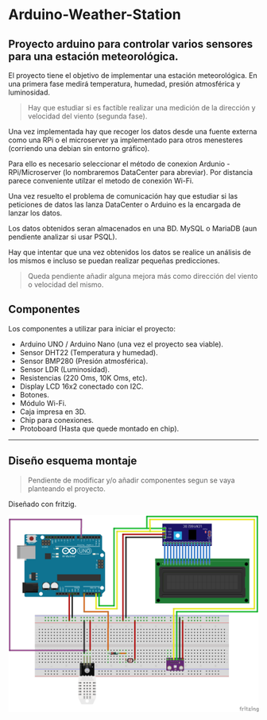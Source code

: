 # Arduino-Weather-Station
Proyecto arduino para controlar varios sensores para una estación meteorológica.
---

El proyecto tiene el objetivo de implementar una estación meteorológica. En una primera fase medirá temperatura, humedad, presión atmosférica y luminosidad. 

> Hay que estudiar si es factible realizar una medición de la dirección y velocidad del viento (segunda fase). 

Una vez implementada hay que recoger los datos desde una fuente externa como una RPi o el microserver ya implementado para otros menesteres (corriendo una debian sin entorno gráfico). 

Para ello es necesario seleccionar el método de conexion Ardunio - RPi/Microserver (lo nombraremos DataCenter para abreviar). Por distancia parece conveniente utilzar el metodo de conexión Wi-Fi.

Una vez resuelto el problema de comunicación hay que estudiar si las peticiones de datos las lanza DataCenter o Arduino es la encargada de lanzar los datos.

Los datos obtenidos seran almacenados en una BD. MySQL o MariaDB (aun pendiente analizar si usar PSQL).

Hay que intentar que una vez obtenidos los datos se realice un análisis de los mismos e incluso se puedan realizar pequeñas predicciones.

> Queda pendiente añadir alguna mejora más como dirección del viento o velocidad del mismo.

## Componentes

Los componentes a utilizar para iniciar el proyecto:

* Arduino UNO / Arduino Nano (una vez el proyecto sea viable).
* Sensor DHT22 (Temperatura y humedad).
* Sensor BMP280 (Presión atmosférica).
* Sensor LDR (Luminosidad).
* Resistencias (220 Oms, 10K Oms, etc).
* Display LCD 16x2 conectado con I2C.
* Botones.
* Módulo Wi-Fi.
* Caja impresa en 3D.
* Chip para conexiones.
* Protoboard (Hasta que quede montado en chip).

---

## Diseño esquema montaje

> Pendiente de modificar y/o añadir componentes segun se vaya planteando el proyecto.

Diseñado con fritzig.

![Imagen de idea_inicial](img/arduino-weather-station_bb.png)

